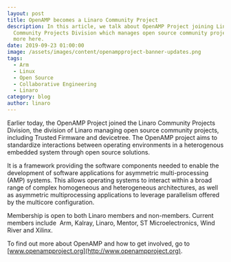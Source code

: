 ```yaml
---
layout: post
title: OpenAMP becomes a Linaro Community Project
description: In this article, we talk about OpenAMP Project joining Linaro
  Community Projects Division which manages open source community projects. Read
  more here.
date: 2019-09-23 01:00:00
image: /assets/images/content/openampproject-banner-updates.png
tags:
  - Arm
  - Linux
  - Open Source
  - Collaborative Engineering
  - Linaro
category: blog
author: linaro
---
```


Earlier today, the OpenAMP Project joined the Linaro Community Projects Division, the division of Linaro managing open source community projects, including Trusted Firmware and devicetree. The OpenAMP project aims to standardize interactions between operating environments in a heterogenous embedded system through open source solutions.

It is a framework providing the software components needed to enable the development of software applications for asymmetric multi-processing (AMP) systems. This allows operating systems to interact within a broad range of complex homogeneous and heterogeneous architectures, as well as asymmetric multiprocessing applications to leverage parallelism offered by the multicore configuration.

Membership is open to both Linaro members and non-members. Current members include  Arm, Kalray, Linaro, Mentor, ST Microelectronics, Wind River and Xilinx.

To find out more about OpenAMP and how to get involved, go to [www.openampproject.org](http://www.openampproject.org).